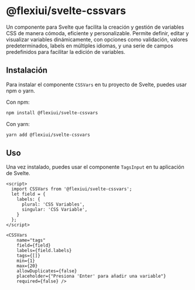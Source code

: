 # @flexiui/svelte-cssvars

Un componente para Svelte que facilita la creación y gestión de variables CSS de manera cómoda, eficiente y personalizable. Permite definir, editar y visualizar variables dinámicamente, con opciones como validación, valores predeterminados, labels en múltiples idiomas, y una serie de campos predefinidos para facilitar la edición de variables.

## Instalación

Para instalar el componente `CSSVars` en tu proyecto de Svelte, puedes usar npm o yarn.

Con npm:

```bash
npm install @flexiui/svelte-cssvars
```

Con yarn:

```bash
yarn add @flexiui/svelte-cssvars
```

## Uso

Una vez instalado, puedes usar el componente `TagsInput` en tu aplicación de Svelte.

```svelte
<script>
  import CSSVars from '@flexiui/svelte-cssvars';
  let field = {
    labels: {
      plural: 'CSS Variables',
      singular: 'CSS Variable',
    }
  };
</script>

<CSSVars 
    name="tags" 
    field={field}
    labels={field.labels}
    tags={[]} 
    min={1} 
    max={20} 
    allowDuplicates={false} 
    placeholder={"Presiona 'Enter' para añadir una variable"}
    required={false} />
```